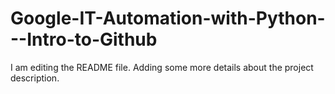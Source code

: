 # Google-IT-Automation-with-Python---Intro-to-Github
I am editing the README file. Adding some more details about the project description.
